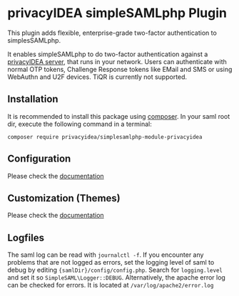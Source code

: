 # privacyIDEA simpleSAMLphp Plugin

This plugin adds flexible, enterprise-grade two-factor authentication 
to simplesSAMLphp. 

It enables simpleSAMLphp to do two-factor authentication against 
a [privacyIDEA server](https://github.com/privacyidea/privacyidea), 
that runs in your network. Users can authenticate with normal OTP tokens, 
Challenge Response tokens like EMail and SMS or using WebAuthn and U2F devices.
TiQR is currently not supported.

## Installation
It is recommended to install this package using [composer](https://getcomposer.org/). In your saml root dir, execute the following command in a terminal:

`composer require privacyidea/simplesamlphp-module-privacyidea`

## Configuration
Please check the [documentation](https://github.com/privacyidea/simplesamlphp-module-privacyidea/blob/master/docs/privacyidea.md)

## Customization (Themes)
Please check the [documentation](https://github.com/privacyidea/simplesamlphp-module-privacyidea/blob/master/docs/pi-themes.md)

## Logfiles
The saml log can be read with `journalctl -f`. If you encounter any problems that are not logged as errors, set the logging level of saml to debug by editing `{samlDir}/config/config.php`. Search for `logging.level` and set it so `SimpleSAML\Logger::DEBUG`. Alternatively, the apache error log can be checked for errors. It is located at `/var/log/apache2/error.log`
